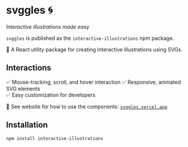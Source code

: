 # svggles 🌀
*Interactive illustrations made easy*

`svggles` is published as the `interactive-illustrations` npm package.

🚀 A React utility package for creating interactive illustrations using SVGs.

## Interactions
✅ Mouse-tracking, scroll, and hover interaction
✅ Responsive, animated SVG elements  
✅ Easy customization for developers  

📄 See website for how to use the components: [`svggles.vercel.app`](https://svggles.vercel.app)

## Installation
```sh
npm install interactive-illustrations
